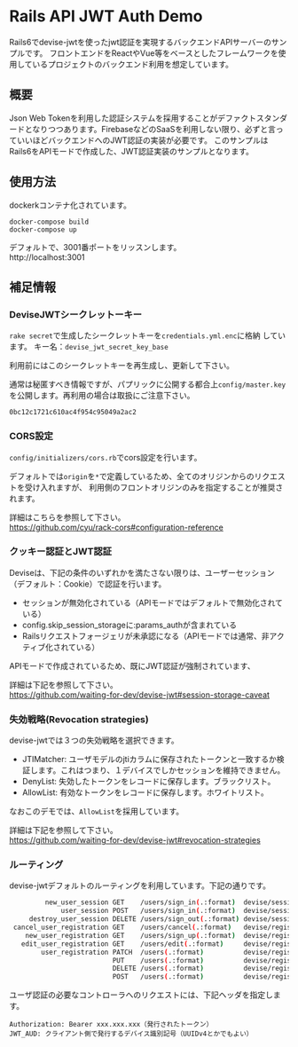 # Rails API JWT Auth Demo

Rails6でdevise-jwtを使ったjwt認証を実現するバックエンドAPIサーバーのサンプルです。 フロントエンドをReactやVue等をベースとしたフレームワークを使用しているプロジェクトのバックエンド利用を想定しています。
## 概要
  
Json Web Tokenを利用した認証システムを採用することがデファクトスタンダードとなりつつあります。FirebaseなどのSaaSを利用しない限り、必ずと言っていいほどバックエンドへのJWT認証の実装が必要です。
このサンプルはRails6をAPIモードで作成した、JWT認証実装のサンプルとなります。

## 使用方法

dockerkコンテナ化されています。
```
docker-compose build
docker-compose up
```

デフォルトで、3001番ポートをリッスンします。  
http://localhost:3001

## 補足情報

### DeviseJWTシークレットーキー

`rake secret`で生成したシークレットキーを`credentials.yml.enc`に格納 しています。
キー名：`devise_jwt_secret_key_base`  

利用前にはこのシークレットキーを再生成し、更新して下さい。

通常は秘匿すべき情報ですが、パプリックに公開する都合上`config/master.key`を公開します。再利用の場合は取扱にご注意下さい。
```
0bc12c1721c610ac4f954c95049a2ac2
```

### CORS設定

`config/initializers/cors.rb`でcors設定を行います。

デフォルトでは`origin`を`*`で定義しているため、全てのオリジンからのリクエストを受け入れますが、
利用側のフロントオリジンのみを指定することが推奨されます。

詳細はこちらを参照して下さい。  
https://github.com/cyu/rack-cors#configuration-reference

### クッキー認証とJWT認証

Deviseは、下記の条件のいずれかを満たさない限りは、ユーザーセッション（デフォルト：Cookie）で認証を行います。  

- セッションが無効化されている（APIモードではデフォルトで無効化されている）
- config.skip_session_storageに:params_authが含まれている
- Railsリクエストフォージェリが未承認になる（APIモードでは通常、非アクティブ化されている）

APIモードで作成されているため、既にJWT認証が強制されています、

詳細は下記を参照して下さい。  
https://github.com/waiting-for-dev/devise-jwt#session-storage-caveat

### 失効戦略(Revocation strategies)

devise-jwtでは３つの失効戦略を選択できます。

- JTIMatcher: ユーザモデルのjtiカラムに保存されたトークンと一致するか検証します。これはつまり、１デバイスでしかセッションを維持できません。
- DenyList: 失効したトークンをレコードに保存します。ブラックリスト。
- AllowList: 有効なトークンをレコードに保存します。ホワイトリスト。

なおこのデモでは、`AllowList`を採用しています。

詳細は下記を参照して下さい。  
https://github.com/waiting-for-dev/devise-jwt#revocation-strategies

### ルーティング

devise-jwtデフォルトのルーティングを利用しています。下記の通りです。
```bash
         new_user_session GET    /users/sign_in(.:format)  devise/sessions#new {:format=>:json}
             user_session POST   /users/sign_in(.:format)  devise/sessions#create {:format=>:json}
     destroy_user_session DELETE /users/sign_out(.:format) devise/sessions#destroy {:format=>:json}
 cancel_user_registration GET    /users/cancel(.:format)   devise/registrations#cancel {:format=>:json}
    new_user_registration GET    /users/sign_up(.:format)  devise/registrations#new {:format=>:json}
   edit_user_registration GET    /users/edit(.:format)     devise/registrations#edit {:format=>:json}
        user_registration PATCH  /users(.:format)          devise/registrations#update {:format=>:json}
                          PUT    /users(.:format)          devise/registrations#update {:format=>:json}
                          DELETE /users(.:format)          devise/registrations#destroy {:format=>:json}
                          POST   /users(.:format)          devise/registrations#create {:format=>:json}
```

ユーザ認証の必要なコントローラへのリクエストには、下記ヘッダを指定します。

```http request
Authorization: Bearer xxx.xxx.xxx（発行されたトークン）
JWT_AUD: クライアント側で発行するデバイス識別記号（UUIDv4とかでもよい）
```